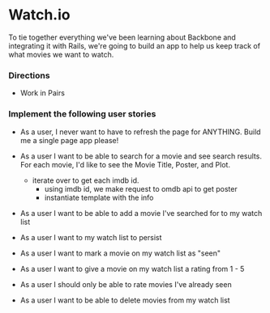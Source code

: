 # Watch.io

To tie together everything we've been learning about Backbone and integrating it with Rails, we're going to build an app to help us keep track of what movies we want to watch.

### Directions
* Work in Pairs

### Implement the following user stories
* As a user, I never want to have to refresh the page for ANYTHING. Build me a single page app please!
* As a user I want to be able to search for a movie and see search results. For each movie, I'd like to see the Movie Title, Poster, and Plot.
	
	* iterate over to get each imdb id.
		* using imdb id, we make request to omdb api to get poster
		* instantiate template with the info	
	
		
* As a user I want to be able to add a movie I've searched for to my watch list
* As a user I want to my watch list to persist
* As a user I want to mark a movie on my watch list as "seen"
* As a user I want to give a movie on my watch list a rating from 1 - 5
* As a user I should only be able to rate movies I've already seen
* As a user I want to be able to delete movies from my watch list

